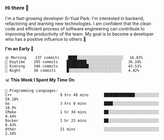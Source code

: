 ### Hi there 👋


I'm a fast-growing developer Si-Yual Park. I'm interested in backend, refactoring and learning new technologies. I am confident that the clean code and efficient process of software engineering can contribute to improving the productivity of the team. My goal is to become a developer who has a positive influence to others 🔭

<!--START_SECTION:waka-->
**I'm an Early 🐤** 

```text
🌞 Morning    137 commits    ████░░░░░░░░░░░░░░░░░░░░░   16.83% 
🌆 Daytime    295 commits    █████████░░░░░░░░░░░░░░░░   36.24% 
🌃 Evening    346 commits    ██████████░░░░░░░░░░░░░░░   42.51% 
🌙 Night      36 commits     █░░░░░░░░░░░░░░░░░░░░░░░░   4.42%

```


📊 **This Week I Spent My Time On** 

```text
💬 Programming Languages: 
C++                      9 hrs 49 mins       ██████████████░░░░░░░░░░░   59.18% 
Go                       3 hrs 8 mins        ████░░░░░░░░░░░░░░░░░░░░░   18.9% 
CMake                    1 hr 34 mins        ██░░░░░░░░░░░░░░░░░░░░░░░   9.44% 
Docker                   1 hr 23 mins        ██░░░░░░░░░░░░░░░░░░░░░░░   8.43% 
Other                    21 mins             ░░░░░░░░░░░░░░░░░░░░░░░░░   2.18%

```


<!--END_SECTION:waka-->

